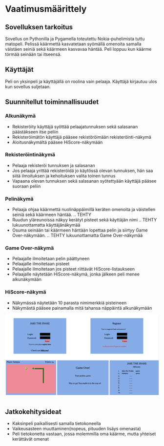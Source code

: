 # Vaatimusmäärittely

## Sovelluksen tarkoitus

Sovellus on Pythonilla ja Pygamella toteutettu Nokia-puhelimista tuttu matopeli. Pelissä käärmettä kasvatetaan syömällä omenoita samalla väistäen seiniä sekä käärmeen kasvavaa häntää. Peli loppuu kun käärme törmää seinään tai itseensä. 

## Käyttäjät

Peli on yksinpeli ja käyttäjällä on roolina vain pelaaja. Käyttäjä kirjautuu ulos kun sovellus suljetaan.

## Suunnitellut toiminnallisuudet

### Alkunäkymä

- Rekisteröity käyttäjä syöttää pelaajatunnuksen sekä salasanan päästäkseen itse peliin
- Rekisteröimätön käyttäjä pääsee rekistöröimään rekisteröinti-näkymä
- Aloitusnäkymältä pääsee HiScore-näkymään

### Rekisteröintinäkymä

- Pelaaja rekisteröi tunnuksen ja salasanan
- Jos pelaaja yrittää rekisteröidä jo käytössä olevan tunnuksen, hän saa siitä ilmoituksen ja kehoituksen valita toinen tunnus
- Vapaana olevan tunnuksen sekä salasanan syötettyään käyttäjä pääsee suoraan peliin

### Pelinäkymä

- Pelaaja ohjaa käärmettä nuolinäppäimillä keräten omenoita ja väistellen seiniä sekä käärmeen häntää. .. TEHTY
- Ruudun yläreunoissa näkyy kerätyt pisteet sekä käyttäjän nimi .. TEHTY lukuunottamatta käyttäjänäkymää
- Osuma seinään tai käärmeen häntään lopettaa pelin ja siirtyy Game Over-näkymään. .. TEHTY lukuunottamatta Game Over-näkymää

### Game Over-näkymä

- Pelaajalle ilmoitetaan pelin päättyneen
- Pelaajalle ilmoitetaan pisteet
- Pelaajalle ilmoitetaan jos pisteet riittävät HiScore-listaukseen
- Pelaajalle näytetään HiScore-näkymä, jonka jälkeen peli menee alkunäkymään

### HiScore-näkymä 

- Näkymässä näytetään 10 parasta nimimerkkiä pisteineen
- Näkymästä pääsee painamalla mitä tahansa näppäintä alkunäkymään

![Käyttöliittymäluonnos](https://github.com/sampsaoinonen/ot-harjoitustyo/blob/master/dokumentaatio/kayttoliittymaluonnos.png)

## Jatkokehitysideat

- Kaksinpeli paikallisesti samalla tietokoneella
- Vaikeusasteen muuttaminen(nopeus, pituuden lisäys omenasta)
- Peli tietokonetta vastaan, jossa molemmilla oma käärme, mutta yhteiset kerättävät omenat
